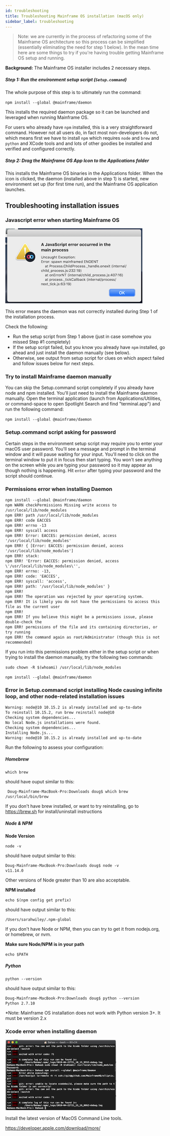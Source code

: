 ```yaml
---
id: troubleshooting
title: Troubleshooting Mainframe OS installation (macOS only)
sidebar_label: troubleshooting
---
```


>Note: we are currently in the process of refactoring some of the Mainframe OS
architecture so this process can be simplified (essentially eliminating the need for step 1 below).
In the mean time here are some things to try if you're having trouble getting Mainframe OS setup and running.


**Background:** The Mainframe OS installer includes 2 necessary steps.

##### Step 1: Run the environment setup script (`Setup.command`)
The whole purpose of this step is to ultimately run the command:

`npm install --global @mainframe/daemon`

This installs the required daemon package so it can be launched and leveraged when running Mainframe OS.

For users who already have `npm` installed, this is a very straightforward command.
However not all users do, in fact most non-developers do not, which means first we have to
install `npm` which requires `node` and `brew` and `python` and XCode tools and and lots of other goodies be
installed and verified and configured correctly.


##### Step 2: Drag the Mainframe OS App Icon to the Applications folder

This installs the Mainframe OS binaries in the Applications folder. When the icon is clicked, the daemon
(installed above in step 1) is started, new environment set up (for first time run), and the Mainframe OS
application launches.

## Troubleshooting installation issues

### Javascript error when starting Mainframe OS
![spawn mainframed ENOENT](assets/javascripterror.png)

This error means the daemon was not correctly installed during Step 1 of the installation process.

Check the following:

- Run the setup script from Step 1 above (just in case somehow you missed Step #1 completely)
- If the setup script failed, but you know you already have `npm` installed, go ahead and just install the daemon manually (see below).
- Otherwise, see output from setup script for clues on which aspect failed and follow issues below for next steps.

### Try to install Mainframe daemon manually
You can skip the Setup.command script completely if you already have node and npm installed. You'll just need to install the Mainframe daemon manually.
Open the terminal application (launch from Applications/Utilities, or command-space to open Spotlight Search and find "terminal.app")
and run the following command:

`npm install --global @mainframe/daemon`

### Setup.command script asking for password

Certain steps in the environment setup script may require you to enter your macOS user password. You'll see a message and prompt
in the terminal window and it will pause waiting for your input. You'll need to click on the terminal window to put it in focus
then start typing. You won't see anything on the screen while you are typing your password so it may appear as though nothing is happening.
Hit `enter` after typing your password and the script should continue.


### Permissions error when installing Daemon

```
npm install --global @mainframe/daemon
npm WARN checkPermissions Missing write access to /usr/local/lib/node_modules
npm ERR! path /usr/local/lib/node_modules
npm ERR! code EACCES
npm ERR! errno -13
npm ERR! syscall access
npm ERR! Error: EACCES: permission denied, access '/usr/local/lib/node_modules'
npm ERR! { [Error: EACCES: permission denied, access '/usr/local/lib/node_modules']
npm ERR! stack:
npm ERR! 'Error: EACCES: permission denied, access \'/usr/local/lib/node_modules\'',
npm ERR! errno: -13,
npm ERR! code: 'EACCES',
npm ERR! syscall: 'access',
npm ERR! path: '/usr/local/lib/node_modules' }
npm ERR!
npm ERR! The operation was rejected by your operating system.
npm ERR! It is likely you do not have the permissions to access this file as the current user
npm ERR!
npm ERR! If you believe this might be a permissions issue, please double-check the
npm ERR! permissions of the file and its containing directories, or try running
npm ERR! the command again as root/Administrator (though this is not recommended)
```


If you run into this permissions problem either in the setup script or when trying to install the daemon manually, try the following two commands:

`sudo chown -R $(whoami) /usr/local/lib/node_modules`

`npm install --global @mainframe/daemon`

### Error in Setup.command script installing Node causing infinite loop, and other node-related installation issues

```
Warning: node@10 10.15.2 is already installed and up-to-date
To reinstall 10.15.2, run brew reinstall node@10
Checking system dependencies...
No local Node.js installations were found.
Checking system dependencies...
Installing Node.js...
Warning: node@10 10.15.2 is already installed and up-to-date
```

Run the following to assess your configuration:

##### Homebrew

`which brew`

should have ouput similar to this:
```
 Doug-Mainframe-MacBook-Pro:Downloads doug$ which brew
/usr/local/bin/brew
```

If you don't have brew installed, or want to try reinstalling, go to https://brew.sh for install/uninstall instructions


##### Node & NPM

**Node Version**

`node -v`

should have output similar to this:

```
Doug-Mainframe-MacBook-Pro:Downloads doug$ node -v
v11.14.0
```

Other versions of Node greater than 10 are also acceptable.

**NPM installed**

`echo $(npm config get prefix)`

should have output similar to this:

```
/Users/sarahwiley/.npm-global
```

If you don't have Node or NPM, then you can try to get it from nodejs.org, or homebrew, or nvm.

**Make sure Node/NPM is in your path**

`echo $PATH`

##### Python

`python --version`

should have output similar to this:

```
Doug-Mainframe-MacBook-Pro:Downloads doug$ python --version
Python 2.7.10
```

*Note: Mainframe OS installation does not work with Python version 3+. It must be version 2.x

### Xcode error when installing daemon

![xcode error](assets/xcodeerror.png)

Install the latest version of MacOS Command Line tools.

https://developer.apple.com/download/more/

